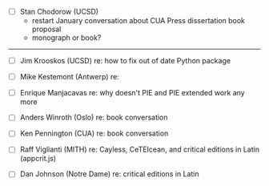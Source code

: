 - [ ] Stan Chodorow (UCSD)
  - restart January conversation about CUA Press dissertation book proposal
  - monograph or book?
---
- [ ] Jim Krooskos (UCSD) re: how to fix out of date Python package
- [ ] Mike Kestemont (Antwerp) re:
- [ ] Enrique Manjacavas re: why doesn't PIE and PIE extended work any more

- [ ] Anders Winroth (Oslo) re: book conversation
- [ ] Ken Pennington (CUA) re: book conversation
- [ ] Raff Viglianti (MITH) re: Cayless, CeTEIcean, and critical editions in Latin (appcrit.js)
- [ ] Dan Johnson (Notre Dame) re: critical editions in Latin
